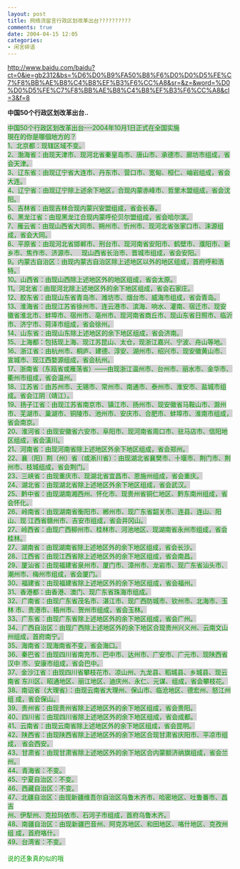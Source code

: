 ```yaml
---
layout: post
title: 网络流留言行政区划改革出台??????????
comments: true
date: 2004-04-15 12:05
categories:
- 闲言碎语
---
```


<p><a href="http://www.baidu.com/baidu?ct=0&amp;ie=gb2312&amp;bs=%D6%D0%B9%FA50%B8%F6%D0%D0%D5%FE%C7%F8%BB%AE%B8%C4%B8%EF%B3%F6%CC%A8&amp;sr=&amp;z=&amp;word=%D0%D0%D5%FE%C7%F8%BB%AE%B8%C4%B8%EF%B3%F6%CC%A8&amp;cl=3&amp;f=8">http://www.baidu.com/baidu?ct=0&amp;ie=gb2312&amp;bs=%D6%D0%B9%FA50%B8%F6%D0%D0%D5%FE%C7%F8%BB%AE%B8%C4%B8%EF%B3%F6%CC%A8&amp;sr=&amp;z=&amp;word=%D0%D0%D5%FE%C7%F8%BB%AE%B8%C4%B8%EF%B3%F6%CC%A8&amp;cl=3&amp;f=8</a></p>
<p><span class="bold"><span class="smalltxt"><strong>中国50个行政区划改革出台..</strong></span></span></p>
<p><span style="background-color: #ffffff;"><span style="color: #009900;"><span style="background-color: #d3d3d3;">中国50个行政区划改革出台---2004年10月1日正式在全国实施<br />現在的你是哪個地方的？<br />1、北京都：现辖区域不变。<br />2、渤海省：由现天津市、现河北省秦皇岛市、唐山市、承德市、廊坊市组成，省会天津。<br />3、辽东省：由现辽宁省大连市、丹东市、营口市、宽甸、桓仁、岫岩组成，省会大连。<br />4、辽宁省：由现辽宁除上述余下地区，合现内蒙赤峰市、哲里木盟组成，省会沈阳。<br />5、吉林省：由现吉林合现内蒙兴安盟组成，省会长春。<br />6、黑龙江省：由现黑龙江合现内蒙呼伦贝尔盟组成，省会哈尔滨。<br />7、雁云省：由现山西省大同市、朔州市、忻州市、现河北省张家口市、涞源组成，省会大同。<br />8、平原省：由现河北省邯郸市、刑台市、现河南省安阳市、鹤壁市、濮阳市、新乡市、焦作市、济源市、   现山西省长治市、晋城市组成，省会安阳。<br />9。内蒙古自治区：由现内蒙古自治区除上述地区以外的地区组成，首府呼和浩特。<br />10。山西省：由现山西除上述地区外的地区组成，省会太原。<br />11。河北省：由现河北除上述地区外的余下地区组成，省会石家庄。<br />12、胶东省：由现山东省青岛市、潍坊市、烟台市、威海市组成，省会青岛。<br />13、淮海省：由现江苏省徐州市、连云港市、滨海、响水、灌南、宿迁市、现安徽省淮北市、蚌埠市、宿州市、亳州市、现河南省商丘市、现山东省日照市、临沂市、济宁市、荷泽市组成，省会徐州。<br />14、山东省：由现山东除上述地区的余下地区组成，省会济南。<br />15、上海都：包括现上海、现江苏昆山、太仓，现浙江嘉兴、宁波、舟山等地。<br />16、浙江省：由杭州市、桐庐、建德、淳安、湖州市、绍兴市、现安徽黄山市、宣城市、现江西婺源组成，省会杭州。<br />17、浙南省（东瓯省或雁荡省）——由现浙江温州市、台州市、丽水市、金华市、衢州市组成，省会温州。<br />18、江苏省：由苏州市、无锡市、常州市、南通市、泰州市、淮安市、盐城市组成。省会江阴（靖江）。<br />19、扬子江省：由现江苏省南京市、镇江市、扬州市、现安徽省马鞍山市、滁州市、芜湖市、巢湖市、铜陵市、池州市、安庆市、合肥市、蚌埠市、淮南市组成，省会南京。<br />20、淮河省：由现安徽省六安市、阜阳市、现河南省周口市、驻马店市、信阳地区组成，省会潢川。<br />21、河南省：由现河南省除上述地区外余下地区组成，省会郑州。<br />22、襄（阳）荆（州）省（或淅川省）：由现湖北省襄樊市、十堰市、荆门市、荆州市、枝城组成，省会荆门。<br />23、三峡省：由现重庆市、现湖北省宜昌市、恩施州组成，省会重庆。<br />24、湖北省：由现湖北省除上述地区外余下地区组成，省会武汉。<br />25、黔中省：由现湖南湘西州、怀化市、现贵州省铜仁地区、黔东南州组成，省会怀化。<br />26、岭南省：由现湖南省衡阳市、郴州市、现广东省韶关市、连县、连山、阳山、现 江西省赣州市、吉安市组成，省会井冈山。<br />27、岭西省：由现广西柳州市、桂林市、河池地区、现湖南省永州市组成，省会桂林。<br />27、湖南省：由现湖南省除上述地区外的余下地区组成，省会长沙。<br />28、江西省：由现江西省除上述地区外的余下地区组成，省会南昌。<br />29、厦汕省：由现福建省泉州市、厦门市、漳州市、龙岩市、现广东省汕头市、潮州市、梅州市组成，省会厦门。<br />30、福建省：由现福建省除上述地区外的余下地区组成，省会福州。<br />31、香港都：由香港、澳门、现广东省珠海市组成。<br />32、广南省：由现广东省茂名市、湛江市、现广西防城市、钦州市、北海市、玉林 市、贵港市、梧州市、贺州市组成，省会玉林。<br />33、广东省：由现广东省除上述地区外的余下地区组成，省会广州。<br />34、广西自治区：由现广西除上述地区外的余下地区合现贵州兴义州、云南文山州组成，首府南宁。<br />35、海南省：现海南省不变，省会海口。<br />36、秦巴省：由现四川省南充市、巴中市、达州市、广安市、广元市、现陕西省汉中 市、安康市组成，省会巴中。<br />37、金沙江省：由现四川省攀枝花市、凉山州、九龙县、稻城县、乡城县、现云南省 东川区、昭通地区、丽江地区、迪庆州、永仁、元谋、组成，省会攀枝花。<br />38、南诏省（大理省）：由现云南省大理州、保山市、临沧地区、德宏州、怒江州组 成，省会保山。<br />39、贵州省：由现贵州省除上述地区外的余下地区组成，省会贵阳。<br />40、四川省：由现四川省除上述地区外的余下地区组成，省会成都。<br />41、云南省：由现云南省除上述地区外的余下地区组成，省会昆明。<br />42、陕西省：由现陕西省除上述地区外的余下地区合现甘肃省庆阳市、平凉市组成， 省会西安。<br />43、甘肃省：由现甘肃省除上述地区外的余下地区合内蒙额济纳旗组成，省会兰州。<br />44、青海省：不变。<br />45、宁夏自治区：不变。<br />46、西藏自治区：不变。<br />47、北疆自治区：由现新疆维吾尔自治区乌鲁木齐市、哈密地区、吐鲁番市、昌吉<br />州、伊犁州、克拉玛依市、石河子市组成，首府乌鲁木齐。<br />48、南疆自治区：由现新疆巴音州、阿克苏地区、和田地区、咯什地区、克孜州组 成，首府咯什。<br />49、台湾省：不变。<br /></span><br />说的还象真的似的哦<img src="/images/hbz_images/e01387bd-8f4f-4638-8131-226ce244e723.jpg52" alt=""><img src="/images/hbz_images/e01387bd-8f4f-4638-8131-226ce244e723.jpg52" alt=""><img src="/images/hbz_images/e01387bd-8f4f-4638-8131-226ce244e723.jpg52" alt=""><br /></span></span></p>				
